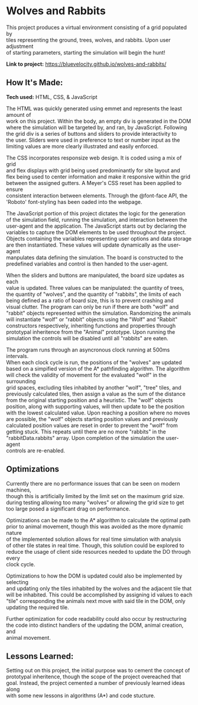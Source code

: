 # Wolves and Rabbits
This project produces a virtual environment consisting of a grid populated by  
tiles representing the ground, trees, wolves, and rabbits. Upon user adjustment  
of starting parameters, starting the simulation will begin the hunt!  
  
**Link to project:** https://bluevelocity.github.io/wolves-and-rabbits/  
  
## How It's Made:  
  
**Tech used:** HTML, CSS, & JavaScript
  
The HTML was quickly generated using emmet and represents the least amount of  
work on this project. Within the body, an empty div is generated in the DOM  
where the simulation will be targeted by, and ran, by JavaScript. Following  
the grid div is a series of buttons and sliders to provide interactivity to  
the user. Sliders were used in preference to text or number input as the  
limiting values are more clearly illustrated and easily enforced.  

The CSS incorporates responsize web design. It is coded using a mix of grid  
and flex displays with grid being used predominantly for site layout and  
flex being used to center information and make it responsive within the grid  
between the assigned gutters. A Meyer's CSS reset has been applied to ensure  
consistent interaction between elements. Through the @font-face API, the  
'Roboto' font-styling has been oaded into the webpage.

The JavaScript portion of this project dictates the logic for the generation  
of the simulation field, running the simulation, and interaction between the  
user-agent and the application. The JavaScript starts out by declaring the  
variables to capture the DOM elements to be used throughout the project.  
Objects containing the variables representing user options and data storage  
are then instantiated. These values will update dynamically as the user-agent  
manpulates data defining the simulation. The board is constructed to the  
predefined variables and control is then handed to the user-agent.

When the sliders and buttons are manipulated, the board size updates as each  
value is updated. Three values can be manipulated: the quantity of trees,  
the quantity of "wolves", and the quantity of "rabbits", the limits of each  
being defined as a ratio of board size, this is to prevent crashing and  
visual clutter. The program can only be run if there are both "wolf" and  
"rabbit" objects represented within the simulation. Randomizing the animals  
will instantiate "wolf" or "rabbit" objects using the "Wolf" and "Rabbit"  
constructors respectively, inheriting functions and properties through  
prototypal inheritence from the "Animal" prototype. Upon running the  
simulation the controls will be disabled until all "rabbits" are eaten.  
  
The program runs through an asyncronous clock running at 500ms intervals.  
When each clock cycle is run, the positions of the "wolves" are updated  
based on a simpified version of the A* pathfinding algorithm. The algorithm  
will check the validity of movement for the evaluated "wolf" in the surrounding  
grid spaces, excluding tiles inhabited by another "wolf", "tree" tiles, and  
previously calculated tiles, then assign a value as the sum of the distance  
from the original starting position and a heuristic. The "wolf" objects  
position, along with supporting values, will then update to be the position  
with the lowest calculated value. Upon reaching a position where no moves  
are possible, the "wolf" objects starting position values and previously  
calculated position values are reset in order to prevent the "wolf" from  
getting stuck. This repeats until there are no more "rabbits" in the  
"rabbitData.rabbits" array. Upon completion of the simulation the user-agent  
controls are re-enabled.
  
## Optimizations

Currently there are no performance issues that can be seen on modern machines,  
though this is artificially limited by the limit set on the maximum grid size.  
during testing allowing too many "wolves" or allowing the grid size to get  
too large posed a significant drag on performance.  
  
Optimizations can be made to the A* algorithm to calculate the optimal path  
prior to animal movement, though this was avoided as the more dynamic nature  
of the implemented solution allows for real time simulation with analysis  
of other tile states in real time. Though, this solution could be explored to  
reduce the usage of client side resources needed to update the DO through every  
clock cycle.  
  
Optimizations to how the DOM is updated could also be implemented by selecting  
and updating only the tiles inhabited by the wolves and the adjacent tile that  
will be inhabited. This could be accomplished by assigning id values to each  
"tile" corresponding the animals next move with said tile in the DOM, only  
updating the required tile.  
  
Further optimization for code readability could also occur by restructuring  
the code into distinct handlers of the updating the DOM, animal creation, and  
animal movement.  
  
## Lessons Learned:  
  
Setting out on this project, the initial purpose was to cement the concept of  
prototypal inheritence, though the scope of the project overeached that goal. 
Instead, the project cemented a number of previously learned ideas along  
with some new lessons in algorithms (A*) and code stucture.  